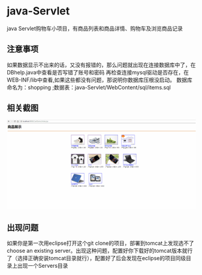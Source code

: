 # java-Servlet
java Servlet购物车小项目，有商品列表和商品详情、购物车及浏览商品记录

## 注意事项
如果数据显示不出来的话，又没有报错的，那么问题就出现在连接数据库中了，在DBhelp.java中查看是否写错了账号和密码 再检查连接mysql驱动是否存在，在WEB-INF/lib中查看,如果这些都没有问题，那说明你数据库压根没启动。
数据库命名为：shopping ;数据表：java-Servlet/WebContent/sql/items.sql

## 相关截图
![相关截图](show.gif)

## 出现问题
如果你是第一次用eclipse打开这个git clone的项目，部署到tomcat上发现选不了choose an existing server。出现这种问题，配置好你下载好的tomcat版本就行了（选择正确安装tomcat目录就行），配置好了后会发现在eclipse的项目同级目录上出现一个Servers目录
